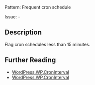 Pattern: Frequent cron schedule

Issue: -

## Description

Flag cron schedules less than 15 minutes.

## Further Reading

* [WordPress.WP.CronInterval](https://vip.wordpress.com/documentation/vip-go/code-review-blockers-warnings-notices/#cron-schedules-less-than-15-minutes-or-expensive-events)
* [WordPress.WP.CronInterval](https://github.com/WordPress/WordPress-Coding-Standards/tree/develop/WordPress/Sniffs/WP/CronIntervalSniff.php)